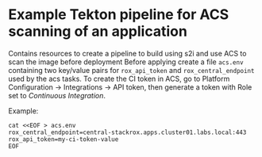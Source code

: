 # Example Tekton pipeline for ACS scanning of an application

Contains resources to create a pipeline to build using s2i and use ACS to scan the image before deployment
Before applying create a file `acs.env` containing two key/value pairs for `rox_api_token` and `rox_central_endpoint` used by the acs tasks. To create the CI token in ACS, go to Platform Configuration -> Integrations -> API token, then generate a token with Role set to _Continuous Integration_.

Example:
```
cat <<EOF > acs.env
rox_central_endpoint=central-stackrox.apps.cluster01.labs.local:443
rox_api_token=my-ci-token-value
EOF
```

